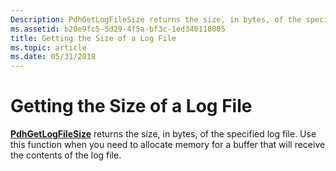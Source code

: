 ```yaml
---
Description: PdhGetLogFileSize returns the size, in bytes, of the specified log file. Use this function when you need to allocate memory for a buffer that will receive the contents of the log file.
ms.assetid: b20e9fc5-5d29-4f5a-bf3c-1ed340118005
title: Getting the Size of a Log File
ms.topic: article
ms.date: 05/31/2018
---
```


# Getting the Size of a Log File

[**PdhGetLogFileSize**](/windows/desktop/api/Pdh/nf-pdh-pdhgetlogfilesize) returns the size, in bytes, of the specified log file. Use this function when you need to allocate memory for a buffer that will receive the contents of the log file.

 

 



